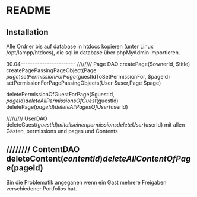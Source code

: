 README
======

Installation
------------

Alle Ordner bis auf database in htdocs kopieren (unter Linux /opt/lampp/htdocs), die sql in database über phpMyAdmin importieren.

30.04-----------------------
//////// Page DAO
createPage($ownerId, $title)
createPagePassingPageObject(Page $page)
setPermissionForPage($guestIdToSetPermissionFor, $pageId)
setPermissionForPagePassingObjects(User $user,Page $page)

deletePermissionOfGuestForPage($guestId, $pageId)
deleteAllPermissionsOfGuest($guestId)
deletePage($pageId)
deleteAllPagesOfUser($userId)

///////// UserDAO
deleteGuest($guestId) mit all seinen permissions
deleteUser($userId) mit allen Gästen, permissions und pages und Contents

//////// ContentDAO
deleteContent($contentId)
deleteAllContentOfPage($pageId)
------------------------------

Bin die Problematik angeganen wenn ein Gast mehrere Freigaben verschiedener Portfolios hat.
